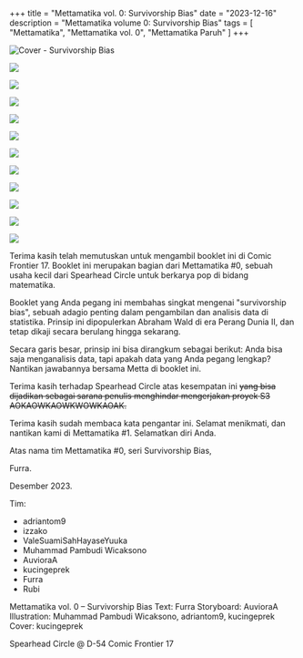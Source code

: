 +++
title = "Mettamatika vol. 0: Survivorship Bias"
date = "2023-12-16"
description = "Mettamatika volume 0: Survivorship Bias"
tags = [
    "Mettamatika",
    "Mettamatika vol. 0",
    "Mettamatika Paruh"
]
+++

![Cover - Survivorship Bias](cover-survivorship.png)

![](1.png)

![](2.png)

![](3.png)

![](4.png)

![](5.png)

![](6.png)

![](7.png)

![](8.png)

![](9.png)

![](10.png)

![](11.png)

Terima kasih telah memutuskan untuk mengambil booklet ini di Comic Frontier 17. Booklet ini merupakan bagian dari Mettamatika #0, sebuah usaha kecil dari Spearhead Circle untuk berkarya pop di bidang matematika.

Booklet yang Anda pegang ini membahas singkat mengenai "survivorship bias", sebuah adagio penting dalam pengambilan dan analisis data di statistika. Prinsip ini dipopulerkan Abraham Wald di era Perang Dunia II, dan tetap dikaji secara berulang hingga sekarang.

Secara garis besar, prinsip ini bisa dirangkum sebagai berikut: Anda bisa saja menganalisis data, tapi apakah data yang Anda pegang lengkap? Nantikan jawabannya bersama Metta di booklet ini.

Terima kasih terhadap Spearhead Circle atas kesempatan ini ~~yang bisa dijadikan sebagai sarana penulis menghindar mengerjakan proyek S3 AOKAOWKAOWKWOWKAOAK.~~

Terima kasih sudah membaca kata pengantar ini. Selamat menikmati, dan nantikan kami di Mettamatika #1. Selamatkan diri Anda.

Atas nama tim Mettamatika #0, seri Survivorship Bias,

Furra.

Desember 2023. 


Tim:
* adriantom9
* izzako
* ValeSuamiSahHayaseYuuka
* Muhammad Pambudi Wicaksono
* AuvioraA
* kucingeprek
* Furra
* Rubi

Mettamatika vol. 0 – Survivorship Bias
Text: Furra
Storyboard: AuvioraA
Illustration: Muhammad Pambudi Wicaksono, adriantom9, kucingeprek
Cover: kucingeprek

Spearhead Circle @ D-54 Comic Frontier 17